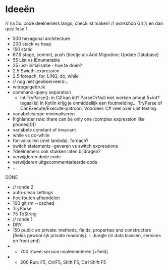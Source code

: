 # Ideeën

// na 5x: code deelnemers langs; checklist maken!
// workshop Git
// en dan quiz fase 1


- 500 hexagonal architecture
- 200 stack vs heap
- 150 static 
- 67.5 stage, commit, push (beetje als Add Migration; Update Database)
- 55 List vs IEnumerable
- 25 List-initialisatie - hoe te doen?
-  2.5 Swicth-expression 
- 2.5 foreach, for, LINQ, do, while 
- // nog niet geobserveerd...
- witregelgebruik
- command-query separation
	+ int.TryParse(): in C# kan int? ParseOrNull niet werken omdat 5+int? legaal is! In Kotlin krijg je onmiddellijk een foutmelding... TryParse of CanExecute/Execute-patroon. Voordeel: C# veel over unit testing.
- variabelescope minimaliseren
- highlander rule: there can be only one (complex expression like phones[0])
- variabele constant of invariant
- while vs do-while
- for-valkuilen (met lambda). foreach?
- switch statements -gevaren vs switch expressions
- ?deelnemers ook stukken laten bijdragen?
- verwijderen dode code
- verwijderen uitgecommentarieerde code 
- ...

DONE  
- // ronde 2
- auto-clean settings
- hoe fouten afhandelen
- 100 git rm --cached
- TryParse
- 75 ToString 
- // ronde 1
- DRY
- 150 public en private: methods, fields, properties and constructors [fields gewoonlijk private readonly]. + Jungle (in data klassen, services en front end)
- - 700 ritueel service implementeren [+field]
- - 200 Run: F5, CtrlF5, Shift F5, Ctrl Shift F5